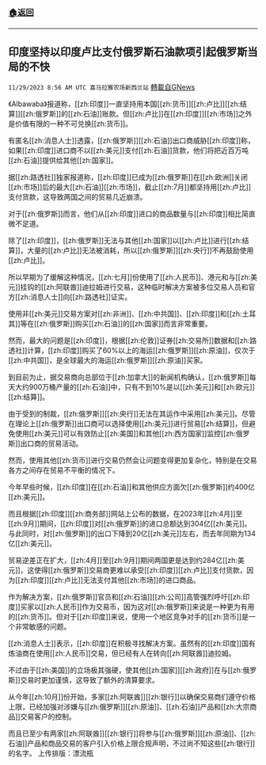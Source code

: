 ###  [:house:返回](README.md)
---


## 印度坚持以印度卢比支付俄罗斯石油款项引起俄罗斯当局的不快
`11/29/2023 8:56 AM UTC 喜马拉雅农场新西兰站` [轉載自GNews](https://gnews.org/articles/2048804)

《Albawaba》报道称，[[zh:印度]]一直坚持用本国[[zh:货币]][[zh:卢比]][[zh:结算]][[zh:俄罗斯]]的[[zh:石油]]账款。但[[zh:卢比]]在[[zh:印度]][[zh:市场]]之外是价值有限的一种不可兑换[[zh:货币]]。

有匿名[[zh:消息人士]]透露，[[zh:俄罗斯]][[zh:石油]]出口商威胁[[zh:印度]]称，如果[[zh:印度]]进口商不以[[zh:美元]]支付[[zh:石油]]货款，他们将把近百万吨[[zh:石油]]提供给其他[[zh:国家]]。

据[[zh:路透社]]独家报道称，[[zh:印度]]已成为[[zh:俄罗斯]]在[[zh:欧洲]]关闭[[zh:市场]]后的最大[[zh:石油]][[zh:市场]]，截止[[zh:7月]]都坚持用[[zh:卢比]]支付货款，这导致两国之间的贸易几近崩溃。

对于[[zh:俄罗斯]]而言，他们从[[zh:印度]]进口的商品数量与[[zh:印度]]相比简直微不足道。

除了[[zh:印度]]，[[zh:俄罗斯]]无法与其他[[zh:国家]]以[[zh:卢比]]进行[[zh:结算]]，大量的[[zh:卢比]]无法被消耗，所以[[zh:俄罗斯]][[zh:央行]]不再鼓励使用[[zh:卢比]]。

所以早期为了缓解这种情况，[[zh:七月]]份使用了[[zh:人民币]]、港元和与[[zh:美元]]挂钩的[[zh:阿联酋]]迪拉姆进行交易，这种临时解决方案被多位交易人员和官方[[zh:消息人士]]向[[zh:路透社]]证实。

使用非[[zh:美元]]交易方案对[[zh:非洲]]、[[zh:中共国]]、[[zh:印度]]和[[zh:土耳其]]等在[[zh:俄罗斯]]购买[[zh:石油]]的[[zh:国家]]而言非常重要。

然而，最大的问题是[[zh:印度]]，根据[[zh:伦敦]]证券[[zh:交易所]]数据和[[zh:路透社]]计算，[[zh:印度]]购买了60%以上的海运[[zh:俄罗斯]][[zh:原油]]，仅次于[[zh:中共国]]，是全球最大的海运[[zh:俄罗斯]][[zh:原油]]买家。

到目前为止，据交易商向总部位于[[zh:加拿大]]的新闻机构确认，[[zh:俄罗斯]]每天大约900万桶产量的[[zh:石油]]中，只有不到10%是以[[zh:美元]]和[[zh:欧元]][[zh:结算]]。

由于受到的制裁，[[zh:俄罗斯]][[zh:央行]]无法在其运作中采用[[zh:美元]]。尽管在理论上[[zh:俄罗斯]]出口商可以选择使用[[zh:美元]]进行贸易[[zh:结算]]，但避免使用[[zh:美元]]可以有效防止[[zh:美国]]和其他[[zh:西方国家]]监控[[zh:俄罗斯]]出口商的贸易活动。

然而，使用其他[[zh:货币]]进行交易仍然会让问题变得更加复杂化，特别是在交易各方之间存在贸易不平衡的情况下。

今年早些时候，[[zh:印度]]在[[zh:石油]]和其他供应方面欠[[zh:俄罗斯]]约400亿[[zh:美元]]。

而且根据[[zh:印度]][[zh:商务部]]网站上公布的数据，在2023年[[zh:4月]]至[[zh:9月]]期间，[[zh:印度]]对[[zh:俄罗斯]]的进口总额达到304亿[[zh:美元]]。与此同时，对[[zh:俄罗斯]]的出口下降到20亿[[zh:美元]]左右，而去年同期为134亿[[zh:美元]]。

贸易逆差正在扩大，[[zh:4月]]至[[zh:9月]]期间两国更是达到约284亿[[zh:美元]]，这使得[[zh:俄罗斯]]交易商更难以承受[[zh:印度]][[zh:卢比]]支付货款，因为[[zh:印度]][[zh:卢比]]无法支付其他[[zh:市场]]的进口商品。

作为解决方案，[[zh:俄罗斯]]官员和[[zh:石油]][[zh:公司]]高管强烈呼吁[[zh:印度]]买家以[[zh:人民币]]作为交易币，因为这对[[zh:俄罗斯]]来说是一种更为有用的[[zh:货币]]。但对于[[zh:印度]]来说，使用一个地区竞争对手的[[zh:货币]]是一个非常敏感的问题。

[[zh:消息人士]]表示，[[zh:印度]]在积极寻找解决方案。虽然有的[[zh:印度]]国有炼油商在使用[[zh:人民币]]交易，但已经有人在转向[[zh:阿联酋]]迪拉姆。

不过由于[[zh:美国]]的立场极其强硬，使其他[[zh:国家]][[zh:政府]]在与[[zh:俄罗斯]]交易时更加谨慎，这导致了额外的清算要求。

从今年[[zh:10月]]份开始，多家[[zh:阿联酋]][[zh:银行]]以确保交易商们遵守价格上限，已经加强对涉嫌与[[zh:俄罗斯]][[zh:原油]]、[[zh:石油]]产品和[[zh:大宗商品]]交易客户的控制。

而且已至少有两家[[zh:阿联酋]][[zh:银行]]将参与[[zh:俄罗斯]][[zh:原油]]、[[zh:石油]]产品和商品交易的客户引入价格上限合规声明，不过尚不知这些[[zh:银行]]的名字。
上传排版：漂流瓶

